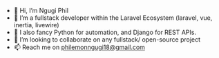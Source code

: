 - 👋 Hi, I’m Ngugi Phil
- 👀 I’m a fullstack developer within the Laravel Ecosystem (laravel, vue, inertia, livewire)
- 🌱 I also fancy Python for automation, and Django for REST APIs.
- 💞️ I’m looking to collaborate on any fullstack/ open-source project
- 📫 Reach me on philemonngugi18@gmail.com



